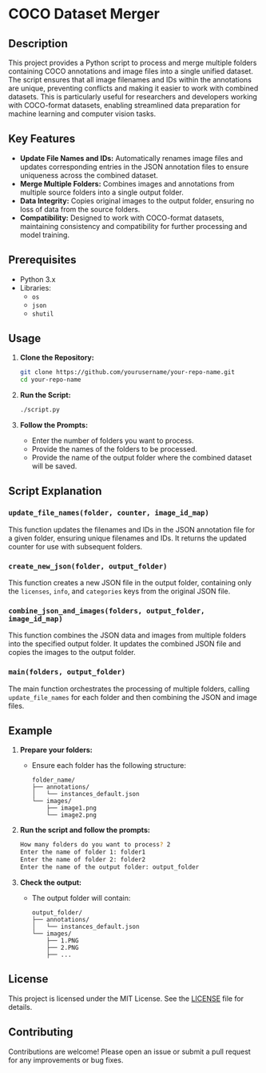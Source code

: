 
# COCO Dataset Merger

## Description

This project provides a Python script to process and merge multiple folders containing COCO annotations and image files into a single unified dataset. The script ensures that all image filenames and IDs within the annotations are unique, preventing conflicts and making it easier to work with combined datasets. This is particularly useful for researchers and developers working with COCO-format datasets, enabling streamlined data preparation for machine learning and computer vision tasks.

## Key Features

- **Update File Names and IDs:** Automatically renames image files and updates corresponding entries in the JSON annotation files to ensure uniqueness across the combined dataset.
- **Merge Multiple Folders:** Combines images and annotations from multiple source folders into a single output folder.
- **Data Integrity:** Copies original images to the output folder, ensuring no loss of data from the source folders.
- **Compatibility:** Designed to work with COCO-format datasets, maintaining consistency and compatibility for further processing and model training.

## Prerequisites

- Python 3.x
- Libraries:
  - `os`
  - `json`
  - `shutil`

## Usage

1. **Clone the Repository:**
   ```bash
   git clone https://github.com/yourusername/your-repo-name.git
   cd your-repo-name
   ```

2. **Run the Script:**
   ```bash
   ./script.py
   ```

3. **Follow the Prompts:**
   - Enter the number of folders you want to process.
   - Provide the names of the folders to be processed.
   - Provide the name of the output folder where the combined dataset will be saved.

## Script Explanation

### `update_file_names(folder, counter, image_id_map)`

This function updates the filenames and IDs in the JSON annotation file for a given folder, ensuring unique filenames and IDs. It returns the updated counter for use with subsequent folders.

### `create_new_json(folder, output_folder)`

This function creates a new JSON file in the output folder, containing only the `licenses`, `info`, and `categories` keys from the original JSON file.

### `combine_json_and_images(folders, output_folder, image_id_map)`

This function combines the JSON data and images from multiple folders into the specified output folder. It updates the combined JSON file and copies the images to the output folder.

### `main(folders, output_folder)`

The main function orchestrates the processing of multiple folders, calling `update_file_names` for each folder and then combining the JSON and image files.

## Example

1. **Prepare your folders:**
   - Ensure each folder has the following structure:
     ```
     folder_name/
     ├── annotations/
     │   └── instances_default.json
     └── images/
         ├── image1.png
         └── image2.png
     ```

2. **Run the script and follow the prompts:**
   ```bash
   How many folders do you want to process? 2
   Enter the name of folder 1: folder1
   Enter the name of folder 2: folder2
   Enter the name of the output folder: output_folder
   ```

3. **Check the output:**
   - The output folder will contain:
     ```
     output_folder/
     ├── annotations/
     │   └── instances_default.json
     └── images/
         ├── 1.PNG
         ├── 2.PNG
         ├── ...
     ```

## License

This project is licensed under the MIT License. See the [LICENSE](LICENSE) file for details.

## Contributing

Contributions are welcome! Please open an issue or submit a pull request for any improvements or bug fixes.
